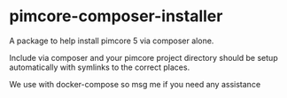 # pimcore-composer-installer
A package to help install pimcore 5 via composer alone.

Include via composer and your pimcore project directory should be setup automatically with symlinks to the correct places.

We use with docker-compose so msg me if you need any assistance
